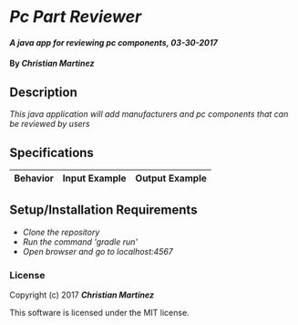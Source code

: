 # _Pc Part Reviewer_

#### _A java app for reviewing pc components, 03-30-2017_

#### By _**Christian Martinez**_

## Description
_This java application will add manufacturers and pc components that can be reviewed by users_


## Specifications

| Behavior                   | Input Example     | Output Example    |
| -------------------------- | -----------------:| -----------------:|



## Setup/Installation Requirements

* _Clone the repository_
* _Run the command 'gradle run'_
* _Open browser and go to localhost:4567_


### License

Copyright (c) 2017 **_Christian Martinez_**

This software is licensed under the MIT license.
